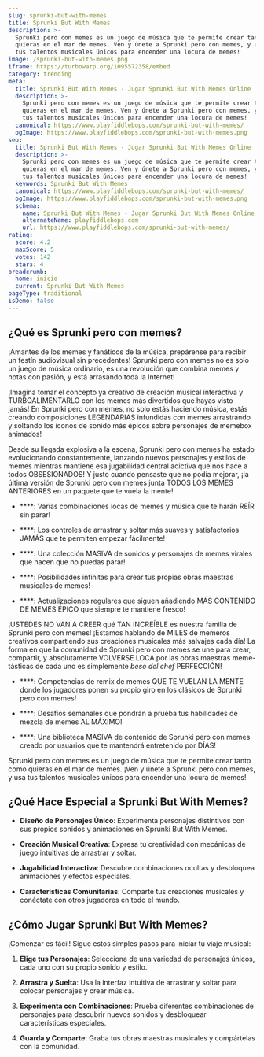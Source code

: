 ```yaml
---
slug: sprunki-but-with-memes
title: Sprunki But With Memes
description: >-
  Sprunki pero con memes es un juego de música que te permite crear tanto como
  quieras en el mar de memes. Ven y únete a Sprunki pero con memes, y usa
  tus talentos musicales únicos para encender una locura de memes!
image: /sprunki-but-with-memes.png
iframe: https://turbowarp.org/1095572358/embed
category: trending
meta:
  title: Sprunki But With Memes - Jugar Sprunki But With Memes Online
  description: >-
    Sprunki pero con memes es un juego de música que te permite crear tanto como
    quieras en el mar de memes. Ven y únete a Sprunki pero con memes, y usa
    tus talentos musicales únicos para encender una locura de memes!
  canonical: https://www.playfiddlebops.com/sprunki-but-with-memes/
  ogImage: https://www.playfiddlebops.com/sprunki-but-with-memes.png
seo:
  title: Sprunki But With Memes - Jugar Sprunki But With Memes Online
  description: >-
    Sprunki pero con memes es un juego de música que te permite crear tanto como
    quieras en el mar de memes. Ven y únete a Sprunki pero con memes, y usa
    tus talentos musicales únicos para encender una locura de memes!
  keywords: Sprunki But With Memes
  canonical: https://www.playfiddlebops.com/sprunki-but-with-memes/
  ogImage: https://www.playfiddlebops.com/sprunki-but-with-memes.png
  schema:
    name: Sprunki But With Memes - Jugar Sprunki But With Memes Online
    alternateName: playfiddlebops.com
    url: https://www.playfiddlebops.com/sprunki-but-with-memes/
rating:
  score: 4.2
  maxScore: 5
  votes: 142
  stars: 4
breadcrumb:
  home: inicio
  current: Sprunki But With Memes
pageType: traditional
isDemo: false
---
```


## ¿Qué es Sprunki pero con memes?

¡Amantes de los memes y fanáticos de la música, prepárense para recibir un festín audiovisual sin precedentes! Sprunki pero con memes no es solo un juego de música ordinario, es una revolución que combina memes y notas con pasión, y está arrasando toda la Internet!

¡Imagina tomar el concepto ya creativo de creación musical interactiva y TURBOALIMENTARLO con los memes más divertidos que hayas visto jamás! En Sprunki pero con memes, no solo estás haciendo música, estás creando composiciones LEGENDARIAS infundidas con memes arrastrando y soltando los iconos de sonido más épicos sobre personajes de memebox animados!

Desde su llegada explosiva a la escena, Sprunki pero con memes ha estado evolucionando constantemente, lanzando nuevos personajes y estilos de memes mientras mantiene esa jugabilidad central adictiva que nos hace a todos OBSESIONADOS! Y justo cuando pensaste que no podía mejorar, ¡la última versión de Sprunki pero con memes junta TODOS LOS MEMES ANTERIORES en un paquete que te vuela la mente!

- ****: Varias combinaciones locas de memes y música que te harán REÍR sin parar!

- ****: Los controles de arrastrar y soltar más suaves y satisfactorios JAMÁS que te permiten empezar fácilmente!

- ****: Una colección MASIVA de sonidos y personajes de memes virales que hacen que no puedas parar!

- ****: Posibilidades infinitas para crear tus propias obras maestras musicales de memes!

- ****: Actualizaciones regulares que siguen añadiendo MÁS CONTENIDO DE MEMES ÉPICO que siempre te mantiene fresco!

¡USTEDES NO VAN A CREER qué TAN INCREÍBLE es nuestra familia de Sprunki pero con memes! ¡Estamos hablando de MILES de memeros creativos compartiendo sus creaciones musicales más salvajes cada día! La forma en que la comunidad de Sprunki pero con memes se une para crear, compartir, y absolutamente VOLVERSE LOCA por las obras maestras meme-tásticas de cada uno es simplemente *beso del chef* PERFECCIÓN!

- ****: Competencias de remix de memes QUE TE VUELAN LA MENTE donde los jugadores ponen su propio giro en los clásicos de Sprunki pero con memes!

- ****: Desafíos semanales que pondrán a prueba tus habilidades de mezcla de memes AL MÁXIMO!

- ****: Una biblioteca MASIVA de contenido de Sprunki pero con memes creado por usuarios que te mantendrá entretenido por DÍAS!

Sprunki pero con memes es un juego de música que te permite crear tanto como quieras en el mar de memes. ¡Ven y únete a Sprunki pero con memes, y usa tus talentos musicales únicos para encender una locura de memes!

## ¿Qué Hace Especial a Sprunki But With Memes?

- **Diseño de Personajes Único**: Experimenta personajes distintivos con sus propios sonidos y animaciones en Sprunki But With Memes.

- **Creación Musical Creativa**: Expresa tu creatividad con mecánicas de juego intuitivas de arrastrar y soltar.

- **Jugabilidad Interactiva**: Descubre combinaciones ocultas y desbloquea animaciones y efectos especiales.

- **Características Comunitarias**: Comparte tus creaciones musicales y conéctate con otros jugadores en todo el mundo.

## ¿Cómo Jugar Sprunki But With Memes?

¡Comenzar es fácil! Sigue estos simples pasos para iniciar tu viaje musical:

1. **Elige tus Personajes**: Selecciona de una variedad de personajes únicos, cada uno con su propio sonido y estilo.

1. **Arrastra y Suelta**: Usa la interfaz intuitiva de arrastrar y soltar para colocar personajes y crear música.

1. **Experimenta con Combinaciones**: Prueba diferentes combinaciones de personajes para descubrir nuevos sonidos y desbloquear características especiales.

1. **Guarda y Comparte**: Graba tus obras maestras musicales y compártelas con la comunidad.